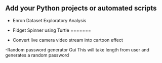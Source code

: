 ## Add your Python projects or automated scripts 
- Enron Dataset Exploratory Analysis

- Fidget Spinner using Turtle
=======
- Convert live camera video stream into cartoon effect

-Random password generator Gui
  This will take length from user and generates a random password 
